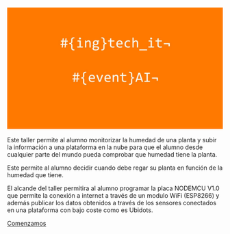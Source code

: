 
![PORTADA](./images/portada.jpg)

Este taller permite al alumno monitorizar la humedad de una planta y subir la información a una plataforma en la nube para que el alumno desde cualquier parte del mundo pueda comprobar que humedad tiene la planta.

Este permite al alumno decidir cuando debe regar su planta en función de la humedad que tiene.

El alcande del taller permitira al alumno programar la placa NODEMCU V1.0 que permite la conexión a internet a través de un modulo WiFi (ESP8266) y además publicar los datos obtenidos a través de los sensores conectados en una plataforma con bajo coste como es Ubidots. 

[Comenzamos](./index.md)









